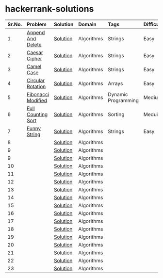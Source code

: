 # hackerrank-solutions

|Sr.No.|Problem|Solution|Domain|Tags|Difficulty|
|:------|:-------|:------|:------|:------|:------|
|1|[Append And Delete](https://www.hackerrank.com/challenges/append-and-delete)| [Solution](src/AppendAndDelete.java)|Algorithms|Strings|Easy|
|2 |[Caesar Cipher](https://www.hackerrank.com/challenges/caesar-cipher-1) |[Solution](src/CaesarCipher.java) |Algorithms |Strings|Easy|
|3 |[Camel Case](https://www.hackerrank.com/challenges/camelcase)|[Solution](src/CamelCase.java)|Algorithms|Strings|Easy|
|4 |[Circular Rotation](https://www.hackerrank.com/challenges/circular-array-rotation) |[Solution](src/CircularRotation.java) |Algorithms |Arrays |Easy |
|5 |[Fibonacci Modified](https://www.hackerrank.com/challenges/fibonacci-modified) |[Solution](src/FibonacciModified.java) |Algorithms |Dynamic Programming |Medium |
|6 |[Full Counting Sort](https://www.hackerrank.com/challenges/countingsort4) |[Solution](src/Full_Counting_Sort_best.java) |Algorithms |Sorting |Meduim |
|7 |[Funny String](https://www.hackerrank.com/challenges/funny-string) |[Solution](src/FunnyString.java) |Algorithms |Strings |Easy |
|8 |[]() |[Solution](src/) |Algorithms | | |
|9 |[]() |[Solution](src/) |Algorithms | | |
|9 |[]() |[Solution](src/) |Algorithms | | |
|10 |[]() |[Solution](src/) |Algorithms | | |
|11 |[]() |[Solution](src/) |Algorithms | | |
|12 |[]() |[Solution](src/) |Algorithms | | |
|13 |[]() |[Solution](src/) |Algorithms | | |
|14 |[]() |[Solution](src/) |Algorithms | | |
|15 |[]() |[Solution](src/) |Algorithms | | |
|16 |[]() |[Solution](src/) |Algorithms | | |
|17 |[]() |[Solution](src/) |Algorithms | | |
|18 |[]() |[Solution](src/) |Algorithms | | |
|19 |[]() |[Solution](src/) |Algorithms | | |
|20 |[]() |[Solution](src/) |Algorithms | | |
|21 |[]() |[Solution](src/) |Algorithms | | |
|22 |[]() |[Solution](src/) |Algorithms | | |
|23 |[]() |[Solution](src/) |Algorithms | | |





